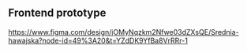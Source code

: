 ## Frontend prototype

https://www.figma.com/design/jOMyNqzkm2Nfwe03dZXsQE/Srednia-hawajska?node-id=49%3A20&t=YZdDK9YfBa8VrRRr-1